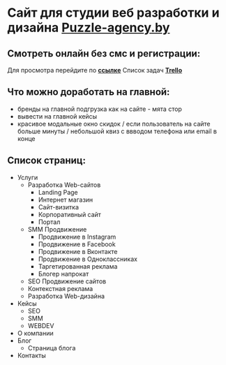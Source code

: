 # Сайт для студии веб разработки и дизайна **[Puzzle-agency.by](https://Puzzle-agency.by "Перейти для просмотра")**

## Смотреть онлайн без смс и регистрации:
Для просмотра перейдите по  **[ссылке](https://yankazimirchick.github.io/PuzzleWebSite/ "Перейти для просмотра")**
Список задач  **[Trello](https://trello.com/invite/b/SIo1fgsl/f6daba00857c2f7c47ee12498313c1d8/puzzle-agency-%D0%BF%D1%80%D0%B0%D0%B2%D0%BA%D0%B8 "Перейти для просмотра")**


## Что можно доработать на главной:
 - бренды на главной подгрузка как на сайте - мята стор
 - вывести на главной кейсы
 - красивое модальные окно скидок / если пользователь на сайте больше минуты / небольшой квиз с ввводом телефона или email в конце

 ## Список страниц:
 - Услуги
     - Разработка Web-сайтов
         -    Landing Page
         -  Интернет магазин
         -  Сайт-визитка
         - Корпоративный сайт
         - Портал
     - SMM Продвижение
         - Продвижение в Instagram
         - Продвижение в Facebook
         - Продвижение в Вконтакте
         - Продвижение в Одноклассниках
         - Таргетированная реклама
         - Блогер напрокат
     - SEO Продвижение сайтов 
     - Контекстная реклама 
     - Разработка Web-дизайна 
  - Кейсы
      - SEO
      - SMM
      - WEBDEV
  - О компании
  - Блог
      - Страница блога
  - Контакты
